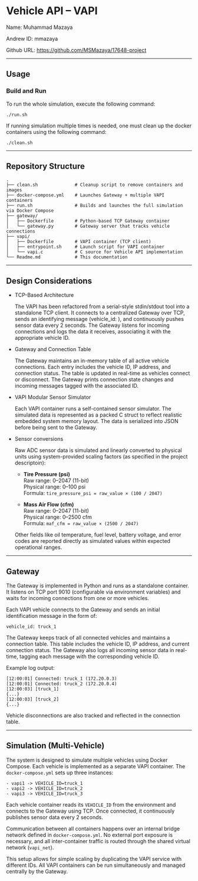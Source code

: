 # Vehicle API – VAPI

Name: Muhammad Mazaya

Andrew ID: mmazaya

Github URL: https://github.com/MSMazaya/17648-project

---

## Usage

### Build and Run

To run the whole simulation, execute the following command:

    ./run.sh

If running simulation multiple times is needed, one must clean up the docker containers using the following command:

    ./clean.sh

---

## Repository Structure

    .
    ├── clean.sh              # Cleanup script to remove containers and images
    ├── docker-compose.yml    # Launches Gateway + multiple VAPI containers
    ├── run.sh                # Builds and launches the full simulation via Docker Compose
    ├── gateway/
    │   ├── Dockerfile        # Python-based TCP Gateway container
    │   └── gateway.py        # Gateway server that tracks vehicle connections
    ├── vapi/
    │   ├── Dockerfile        # VAPI container (TCP client)
    │   ├── entrypoint.sh     # Launch script for VAPI container
    │   └── vapi.c            # C source for Vehicle API implementation
    └── Readme.md             # This documentation

---

## Design Considerations

  - TCP-Based Architecture

    The VAPI has been refactored from a serial-style stdin/stdout tool into a standalone TCP client. It connects to a centralized Gateway over TCP, sends an identifying message (vehicle_id: <id>), and continuously pushes sensor data every 2 seconds. The Gateway listens for incoming connections and logs the data it receives, associating it with the appropriate vehicle ID.

  - Gateway and Connection Table
  
    The Gateway maintains an in-memory table of all active vehicle connections. Each entry includes the vehicle ID, IP address, and connection status. The table is updated in real-time as vehicles connect or disconnect. The Gateway prints connection state changes and incoming messages tagged with the associated ID.

  - VAPI Modular Sensor Simulator

    Each VAPI container runs a self-contained sensor simulator. The simulated data is represented as a packed C struct to reflect realistic embedded system memory layout. The data is serialized into JSON before being sent to the Gateway.

- Sensor conversions

  Raw ADC sensor data is simulated and linearly converted to physical units using system-provided scaling factors (as specified in the project descriptoin):

    - **Tire Pressure (psi)**  
      Raw range: 0–2047 (11-bit)  
      Physical range: 0–100 psi  
      Formula: `tire_pressure_psi = raw_value × (100 / 2047)`

    - **Mass Air Flow (cfm)**  
      Raw range: 0–2047 (11-bit)  
      Physical range: 0–2500 cfm  
      Formula: `maf_cfm = raw_value × (2500 / 2047)`

  Other fields like oil temperature, fuel level, battery voltage, and error codes are reported directly as simulated values within expected operational ranges.

---

## Gateway

The Gateway is implemented in Python and runs as a standalone container. It listens on TCP port 9010 (configurable via environment variables) and waits for incoming connections from one or more vehicles.

Each VAPI vehicle connects to the Gateway and sends an initial identification message in the form of:

    vehicle_id: truck_1

The Gateway keeps track of all connected vehicles and maintains a connection table. This table includes the vehicle ID, IP address, and current connection status. The Gateway also logs all incoming sensor data in real-time, tagging each message with the corresponding vehicle ID.

Example log output:

    [12:00:01] Connected: truck_1 (172.20.0.3)
    [12:00:01] Connected: truck_2 (172.20.0.4)
    [12:00:03] [truck_1] 
    {...}
    [12:00:03] [truck_2] 
    {...}

Vehicle disconnections are also tracked and reflected in the connection table.

---

## Simulation (Multi-Vehicle)

The system is designed to simulate multiple vehicles using Docker Compose. Each vehicle is implemented as a separate VAPI container. The `docker-compose.yml` sets up three instances:

    - vapi1 -> VEHICLE_ID=truck_1
    - vapi2 -> VEHICLE_ID=truck_2
    - vapi3 -> VEHICLE_ID=truck_3

Each vehicle container reads its `VEHICLE_ID` from the environment and connects to the Gateway using TCP. Once connected, it continuously publishes sensor data every 2 seconds.

Communication between all containers happens over an internal bridge network defined in `docker-compose.yml`. No external port exposure is necessary, and all inter-container traffic is routed through the shared virtual network (`vapi_net`).

This setup allows for simple scaling by duplicating the VAPI service with different IDs. All VAPI containers can be run simultaneously and managed centrally by the Gateway.
